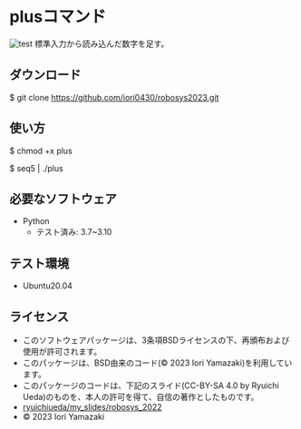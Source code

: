 # plusコマンド
![test](https://github.com/iori0430/robosys2023/actions/workflows/test.yml/badge.svg)
標準入力から読み込んだ数字を足す。
## ダウンロード
$ git clone <https://github.com/iori0430/robosys2023.git>
## 使い方      
$ chmod +x plus

$ seq5 | ./plus
## 必要なソフトウェア
* Python
  * テスト済み: 3.7~3.10
## テスト環境
* Ubuntu20.04
## ライセンス
* このソフトウェアパッケージは、3条項BSDライセンスの下、再頒布および使用が許可されます。
* このパッケージは、BSD由来のコード(© 2023 Iori Yamazaki)を利用しています。
* このパッケージのコードは、下記のスライド(CC-BY-SA 4.0 by Ryuichi Ueda)のものを、本人の許可を得て、自信の著作としたものです。
* [ryuichiueda/my_slides/robosys_2022](https://github.com/ryuichiueda/my_slides/tree/master/robosys_2022)
* © 2023 Iori Yamazaki
